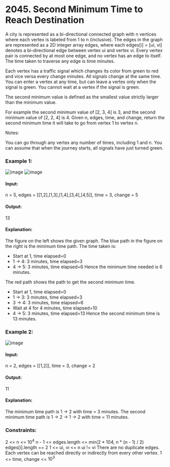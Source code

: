 # 2045. Second Minimum Time to Reach Destination
A city is represented as a bi-directional connected graph with n vertices where each vertex is labeled from 1 to n (inclusive). The edges in the graph are represented as a 2D integer array edges, where each edges[i] = [ui, vi] denotes a bi-directional edge between vertex ui and vertex vi. Every vertex pair is connected by at most one edge, and no vertex has an edge to itself. The time taken to traverse any edge is time minutes.

Each vertex has a traffic signal which changes its color from green to red and vice versa every change minutes. All signals change at the same time. You can enter a vertex at any time, but can leave a vertex only when the signal is green. You cannot wait at a vertex if the signal is green.

The second minimum value is defined as the smallest value strictly larger than the minimum value.

For example the second minimum value of [2, 3, 4] is 3, and the second minimum value of [2, 2, 4] is 4.
Given n, edges, time, and change, return the second minimum time it will take to go from vertex 1 to vertex n.

Notes:

You can go through any vertex any number of times, including 1 and n.
You can assume that when the journey starts, all signals have just turned green.
 
### Example 1:   
![image](https://github.com/user-attachments/assets/2d0434b8-094d-4dd4-a5cb-d15702d1e916)
![image](https://github.com/user-attachments/assets/b3aefa16-f3e1-48b2-87ba-248633e8ffa3)
#### Input:
n = 5, edges = [[1,2],[1,3],[1,4],[3,4],[4,5]], time = 3, change = 5
#### Output: 
13
#### Explanation:
The figure on the left shows the given graph.
The blue path in the figure on the right is the minimum time path.
The time taken is:
- Start at 1, time elapsed=0
- 1 -> 4: 3 minutes, time elapsed=3
- 4 -> 5: 3 minutes, time elapsed=6
Hence the minimum time needed is 6 minutes.

The red path shows the path to get the second minimum time.
- Start at 1, time elapsed=0
- 1 -> 3: 3 minutes, time elapsed=3
- 3 -> 4: 3 minutes, time elapsed=6
- Wait at 4 for 4 minutes, time elapsed=10
- 4 -> 5: 3 minutes, time elapsed=13
Hence the second minimum time is 13 minutes.      

### Example 2:
![image](https://github.com/user-attachments/assets/4f155d5f-8e56-4b43-8c11-638a99aa390d)
#### Input:
n = 2, edges = [[1,2]], time = 3, change = 2
#### Output: 
11
#### Explanation:
The minimum time path is 1 -> 2 with time = 3 minutes.
The second minimum time path is 1 -> 2 -> 1 -> 2 with time = 11 minutes.

### Constraints:
2 <= n <= $`10^4`$
n - 1 <= edges.length <= min(2 * 104, n * (n - 1) / 2)
edges[i].length == 2
1 <= ui, vi <= n
ui != vi
There are no duplicate edges.
Each vertex can be reached directly or indirectly from every other vertex.
1 <= time, change <= $`10^3`$

